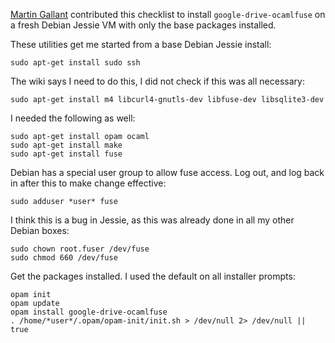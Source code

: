 [Martin Gallant](https://plus.google.com/u/0/106520267009287985667) contributed this checklist to install `google-drive-ocamlfuse` on a fresh Debian Jessie VM with only the base packages installed.

These utilities get me started from a base Debian Jessie install:

    sudo apt-get install sudo ssh

The wiki says I need to do this, I did not check if this was all necessary:

    sudo apt-get install m4 libcurl4-gnutls-dev libfuse-dev libsqlite3-dev

I needed the following as well:

    sudo apt-get install opam ocaml
    sudo apt-get install make
    sudo apt-get install fuse

Debian has a special user group to allow fuse access. Log out, and log back in after this to make change effective:

    sudo adduser *user* fuse

I think this is a bug in Jessie, as this was already done in all my other Debian boxes:

    sudo chown root.fuser /dev/fuse
    sudo chmod 660 /dev/fuse

Get the packages installed. I used the default on all installer prompts:

    opam init
    opam update
    opam install google-drive-ocamlfuse
    . /home/*user*/.opam/opam-init/init.sh > /dev/null 2> /dev/null || true
